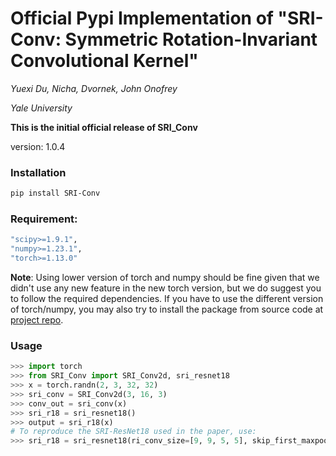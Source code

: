 # Official Pypi Implementation of "SRI-Conv: Symmetric Rotation-Invariant Convolutional Kernel"
*Yuexi Du, Nicha, Dvornek, John Onofrey*

*Yale University*

**This is the initial official release of SRI_Conv**

version: 1.0.4

### Installation

```bash
pip install SRI-Conv
```


### Requirement:
```bash
"scipy>=1.9.1",
"numpy>=1.23.1",
"torch>=1.13.0"
```

**Note**: Using lower version of torch and numpy should be fine given that we didn't use any new feature in the new torch version, but we do suggest you to follow the required dependencies. If you have to use the different version of torch/numpy, you may also try to install the package from source code at [project repo](https://github.com/XYPB/SRI_Conv).

### Usage
```python
>>> import torch
>>> from SRI_Conv import SRI_Conv2d, sri_resnet18
>>> x = torch.randn(2, 3, 32, 32)
>>> sri_conv = SRI_Conv2d(3, 16, 3)
>>> conv_out = sri_conv(x)
>>> sri_r18 = sri_resnet18()
>>> output = sri_r18(x)
# To reproduce the SRI-ResNet18 used in the paper, use:
>>> sri_r18 = sri_resnet18(ri_conv_size=[9, 9, 5, 5], skip_first_maxpool=True)
```
